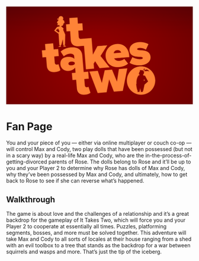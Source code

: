 ![ItTakesTwo-logo](img/logo-ItTakesTwo.png)

# Fan Page

You and your piece of you — either via online multiplayer or couch co-op — will control Max and Cody, two play dolls that have been possessed (but not in a scary way) by a real-life Max and Cody, who are the in-the-process-of-getting-divorced parents of Rose. The dolls belong to Rose and it’ll be up to you and your Player 2 to determine why Rose has dolls of Max and Cody, why they’ve been possessed by Max and Cody, and ultimately, how to get back to Rose to see if she can reverse what’s happened.

## Walkthrough

The game is about love and the challenges of a relationship and it’s a great backdrop for the gameplay of It Takes Two, which will force you and your Player 2 to cooperate at essentially all times. Puzzles, platforming segments, bosses, and more must be solved together. This adventure will take Max and Cody to all sorts of locales at their house ranging from a shed with an evil toolbox to a tree that stands as the backdrop for a war between squirrels and wasps and more. That’s just the tip of the iceberg.
